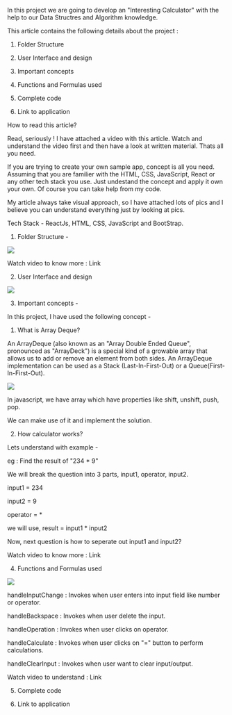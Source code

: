 In this project we are going to develop an &quot;Interesting Calculator&quot; with the help to our Data Structres and Algorithm knowledge.

This article contains the following details about the project :

1. Folder Structure

2. User Interface and design

3. Important concepts

4. Functions and Formulas used

5. Complete code

6. Link to application

How to read this article?

Read, seriously ! I have attached a video with this article. Watch and understand the video first and then have a look at written material. Thats all you need.

If you are trying to create your own sample app, concept is all you need. Assuming that you are familier with the HTML, CSS, JavaScript, React or any other tech stack you use. Just undestand the concept and apply it own your own. Of course you can take help from my code.

My article always take visual approach, so I have attached lots of pics and I believe you can understand everything just by looking at pics.

Tech Stack - ReactJs, HTML, CSS, JavaScript and BootStrap.

1. Folder Structure -

![](RackMultipart20220324-4-b8zb8f_html_95a2c471bc23ea5.png)

Watch video to know more : Link

2. User Interface and design

![](RackMultipart20220324-4-b8zb8f_html_411e6f80bf21ac8e.png)

3. Important concepts -

In this project, I have used the following concept -

1. What is Array Deque?

An ArrayDeque (also known as an &quot;Array Double Ended Queue&quot;, pronounced as &quot;ArrayDeck&quot;) is a special kind of a growable array that allows us to add or remove an element from both sides. An ArrayDeque implementation can be used as a Stack (Last-In-First-Out) or a Queue(First-In-First-Out).

![](RackMultipart20220324-4-b8zb8f_html_ea5c4f1b76da43f3.png)

In javascript, we have array which have properties like shift, unshift, push, pop.

We can make use of it and implement the solution.

2. How calculator works?

Lets understand with example -

eg : Find the result of &quot;234 \* 9&quot;

We will break the question into 3 parts, input1, operator, input2.

input1 = 234

input2 = 9

operator = \*

we will use, result = input1 \* input2

Now, next question is how to seperate out input1 and input2?

Watch video to know more : Link

4. Functions and Formulas used

![](RackMultipart20220324-4-b8zb8f_html_2948ef52f649be4e.png)

handleInputChange : Invokes when user enters into input field like number or operator.

handleBackspace : Invokes when user delete the input.

handleOperation : Invokes when user clicks on operator.

handleCalculate : Invokes when user clicks on &quot;=&quot; button to perform calculations.

handleClearInput : Invokes when user want to clear input/output.

Watch video to understand : Link

5. Complete code

6. Link to application
